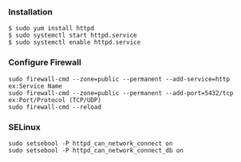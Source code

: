 ### Installation
```shell
$ sudo yum install httpd
$ sudo systemctl start httpd.service
$ sudo systemctl enable httpd.service
```

### Configure Firewall
```shell
sudo firewall-cmd --zone=public --permanent --add-service=http ex:Service Name
sudo firewall-cmd --zone=public --permanent --add-port=5432/tcp ex:Port/Protocol (TCP/UDP)
sudo firewall-cmd --reload
```

### SELinux
```shell
sudo setsebool -P httpd_can_network_connect on
sudo setsebool -P httpd_can_network_connect_db on
```
